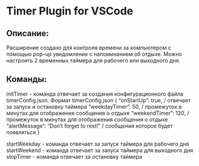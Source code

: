 # Timer Plugin for VSCode #

 ## Описание: ##
Расширение создано для контроля времени за компьютером с помощью pop-up уведомление с напоминанием об отдыхе. Можно настроить 2 временных таймера для рабочего или выходного дня.

 ## Команды: ##

initTimer -  команда отвечает за создания конфигурационного файла timerConfig.json. 
Формат timerConfig.json
{
	“onStartUp”: true, / отвечает за запуск и остановку таймера
	“weekdayTimer”:  50, / промежуток в минутах для отображения сообщения о отдыхе
	“weekendTimer”: 120, / промежуток в минутах для отображения сообщения о отдыхе 
	“alertMessage”: “Don’t forget to rest!” / сообщения которое будет появляться
}

startWeekday - команда отвечает за запуск таймера для рабочего дня
startWeekend - команда отвечает за запуск таймера для выходного дня
stopTimer - команда отвечает за остановку таймера


